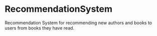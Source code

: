 # RecommendationSystem
Recommendation System for recommending new authors and books to users from books they have read.
